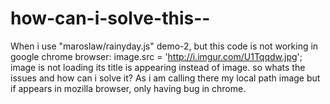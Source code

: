 how-can-i-solve-this--
======================

When i use "maroslaw/rainyday.js" demo-2, but this code is not working in google chrome browser:  image.src = 'http://i.imgur.com/U1Tqqdw.jpg';    image is not loading its title is appearing instead of image. so whats the issues and how can i solve it? As i am calling there my local path image but if appears in mozilla browser, only having bug in chrome.
